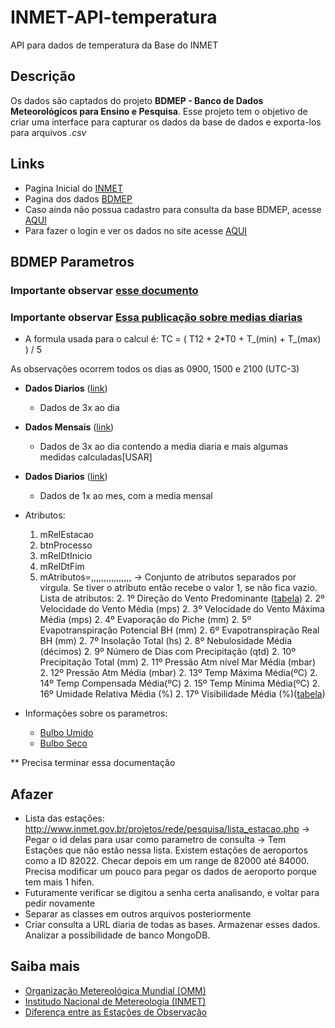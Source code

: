 # INMET-API-temperatura
API para dados de temperatura da Base do INMET


## Descrição
Os dados são captados do projeto **BDMEP - Banco de Dados Meteorológicos para Ensino e Pesquisa**. 
Esse projeto tem o objetivo de criar uma interface para capturar os dados da base de dados e exporta-los para arquivos _.csv_


## Links

* Pagina Inicial do [INMET](http://www.inmet.gov.br/)
* Pagina dos dados [BDMEP](http://www.inmet.gov.br/portal/index.php?r=bdmep/bdmep)
* Caso ainda não possua cadastro para consulta da base BDMEP, acesse [AQUI](http://www.inmet.gov.br/projetos/rede/pesquisa/cad_senha.php)
* Para fazer o login e ver os dados no site acesse [AQUI](http://www.inmet.gov.br/projetos/rede/pesquisa/inicio.php)


## BDMEP Parametros

### Importante observar [esse documento](http://www.inmet.gov.br/webcdp/climatologia/normais/imagens/normais/textos/metodologia.pdf)

### Importante observar [Essa publicação sobre medias diarias](http://www.cbmet.com/cbm-files/13-9060ba328e42e419c5472c95d37020ec.pdf)
* A formula usada para o calcul é: TC = ( T12 + 2*T0 + T_(min) + T_(max) ) / 5

As observações ocorrem todos os dias as 0900, 1500 e 2100 (UTC-3)


* **Dados Diarios** ([link](http://www.inmet.gov.br/projetos/rede/pesquisa/mapas_c_horario.php))
    * Dados de 3x ao dia
* **Dados Mensais** ([link](http://www.inmet.gov.br/projetos/rede/pesquisa/form_mapas_mensal.php))
    * Dados de 3x ao dia contendo a media diaria e mais algumas medidas calculadas[USAR]
* **Dados Diarios** ([link](http://www.inmet.gov.br/projetos/rede/pesquisa/form_mapas_c_diario.php))
    * Dados de 1x ao mes, com a media mensal
* Atributos:
    1. mRelEstacao
    1. btnProcesso
    1. mRelDtInicio
    1. mRelDtFim
    1. mAtributos=,,,,,,,,,,,,,,,, -> Conjunto de atributos separados por virgula. Se tiver o atributo então recebe o valor 1, se não fica vazio. Lista de atributos:
        2. 1º Direção do Vento Predominante ([tabela](http://www.inmet.gov.br/projetos/rede/pesquisa/tabela_de_codigos.html))
        2. 2º Velocidade do Vento Média (mps)
        2. 3º Velocidade do Vento Máxima Média (mps)
        2. 4º Evaporação do Piche (mm)
        2. 5º Evapotranspiração Potencial BH (mm)
        2. 6º Evapotranspiração Real BH (mm)
        2. 7º Insolação Total (hs)
        2. 8º Nebulosidade Média (décimos)
        2. 9º Número de Dias com Precipitação (qtd)
        2. 10º Precipitação Total (mm)
        2. 11º Pressão Atm nível Mar Média (mbar)
        2. 12º Pressão Atm Média (mbar)
        2. 13º Temp Máxima Média(ºC)
        2. 14º Temp Compensada Média(ºC)
        2. 15º Temp Mínima Média(ºC)
        2. 16º Umidade Relativa Média (%)
        2. 17º Visibilidade Média (%)([tabela](http://www.inmet.gov.br/projetos/rede/pesquisa/tabela_visibilidade.html))

* Informações sobre os parametros:
    * [Bulbo Umido](https://pt.wikipedia.org/wiki/Temperatura_de_bulbo_%C3%BAmido)
    * [Bulbo Seco](https://es.wikipedia.org/wiki/Temperatura_de_bulbo_seco)

** Precisa terminar essa documentação


## Afazer
* Lista das estações: http://www.inmet.gov.br/projetos/rede/pesquisa/lista_estacao.php -> Pegar o id delas para usar como parametro de consulta -> Tem Estações que não estão nessa lista. Existem estações de aeroportos como a ID 82022. Checar depois em um range de 82000 até 84000. Precisa modificar um pouco para pegar os dados de aeroporto porque tem mais 1 hifen.
* Futuramente verificar se digitou a senha certa analisando, e voltar para pedir novamente
* Separar as classes em outros arquivos posteriormente
* Criar consulta a URL diaria de todas as bases. Armazenar esses dados. Analizar a possibilidade de banco MongoDB.


## Saiba mais

* [Organização Metereológica Mundial (OMM)](https://pt.wikipedia.org/wiki/Organiza%C3%A7%C3%A3o_Meteorol%C3%B3gica_Mundial)
* [Institudo Nacional de Metereologia (INMET)](https://pt.wikipedia.org/wiki/Instituto_Nacional_de_Meteorologia)
* [Diferença entre as Estações de Observação](http://www.inmet.gov.br/html/rede_obs/rede_obs.html)